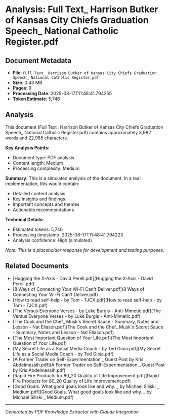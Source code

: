 # Analysis: Full Text_ Harrison Butker of Kansas City Chiefs Graduation Speech_ National Catholic Register.pdf

## Document Metadata
- **File**: `Full Text_ Harrison Butker of Kansas City Chiefs Graduation Speech_ National Catholic Register.pdf`
- **Size**: 0.43 MB
- **Pages**: 9
- **Processing Date**: 2025-08-17T11:48:41.794255
- **Token Estimate**: 5,746

## Analysis

This document (Full Text_ Harrison Butker of Kansas City Chiefs Graduation Speech_ National Catholic Register.pdf) contains approximately 3,982 words and 22,985 characters.

**Key Analysis Points:**
- Document type: PDF analysis
- Content length: Medium
- Processing complexity: Medium

**Summary:**
This is a simulated analysis of the document. In a real implementation, this would contain:
- Detailed content analysis
- Key insights and findings
- Important concepts and themes
- Actionable recommendations

**Technical Details:**
- Estimated tokens: 5,746
- Processing timestamp: 2025-08-17T11:48:41.794223
- Analysis confidence: High (simulated)

*Note: This is a placeholder response for development and testing purposes.*

## Related Documents

- [Hugging the X-Axis - David Perell.pdf](Hugging the X-Axis - David Perell.pdf)
- [8 Ways of Connecting Your Wi-Fi Can't Deliver.pdf](8 Ways of Connecting Your Wi-Fi Can't Deliver.pdf)
- [How to read self-help - by Tom - TJCX.pdf](How to read self-help - by Tom - TJCX.pdf)
- [The Versus Everyone Verses - by Luke Burgis - Anti-Mimetic.pdf](The Versus Everyone Verses - by Luke Burgis - Anti-Mimetic.pdf)
- [The Cook and the Chef_ Musk's Secret Sauce - Summary, Notes and Lesson - Nat Eliason.pdf](The Cook and the Chef_ Musk's Secret Sauce - Summary, Notes and Lesson - Nat Eliason.pdf)
- [The Most Important Question of Your Life.pdf](The Most Important Question of Your Life.pdf)
- [My Secret Life as a Social Media Coach - by Ted Gioia.pdf](My Secret Life as a Social Media Coach - by Ted Gioia.pdf)
- [A Former Trader on Self-Experimentation _ Guest Post by Kris Abdelmessih.pdf](A Former Trader on Self-Experimentation _ Guest Post by Kris Abdelmessih.pdf)
- [Rapid Fire Products for 80_20 Quality of Life Improvement.pdf](Rapid Fire Products for 80_20 Quality of Life Improvement.pdf)
- [Good Goals. What good goals look like and why. _ by Michael Siliski _ Medium.pdf](Good Goals. What good goals look like and why. _ by Michael Siliski _ Medium.pdf)

---
*Generated by PDF Knowledge Extractor with Claude Integration*